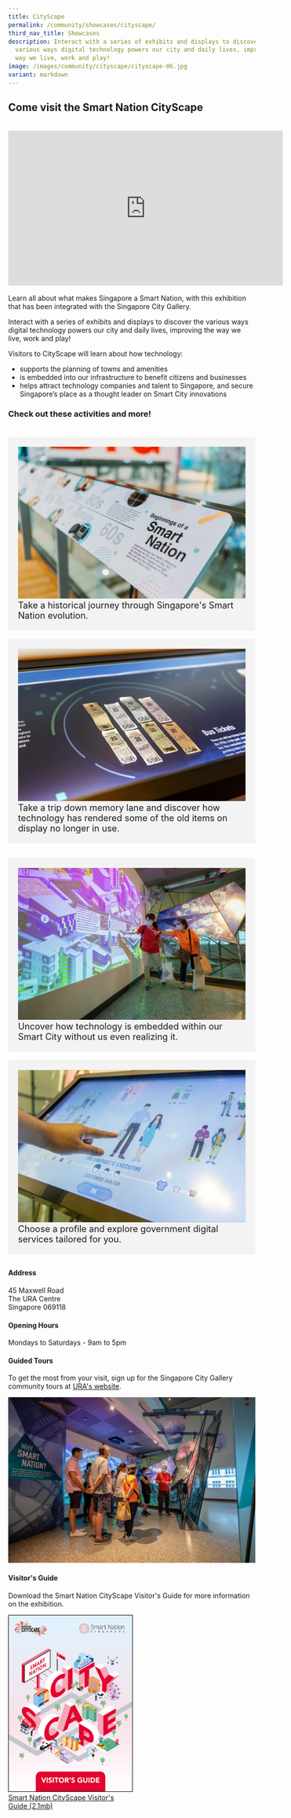 ```yaml
---
title: CityScape
permalink: /community/showcases/cityscape/
third_nav_title: Showcases
description: Interact with a series of exhibits and displays to discover the
  various ways digital technology powers our city and daily lives, improving the
  way we live, work and play!
image: /images/community/cityscape/cityscape-06.jpg
variant: markdown
---
```

## Come visit the Smart Nation CityScape
<br>

<div class="bp-youtube">
	<iframe allowfullscreen="" allow="accelerometer; autoplay; clipboard-write; encrypted-media; gyroscope; picture-in-picture; web-share" frameborder="0" title="YouTube video player" src="https://www.youtube.com/embed/2QJqf0CZ4d4?si=dpMxliXD3jAYzooz" height="315" width="560"></iframe>
</div>


Learn all about what makes Singapore a Smart Nation, with this exhibition that has been integrated with the Singapore City Gallery.

Interact with a series of exhibits and displays to discover the various ways digital technology powers our city and daily lives, improving the way we live, work and play! 

Visitors to CityScape will learn about how technology:

*  supports the planning of towns and amenities
*   is embedded into our infrastructure to benefit citizens and businesses
*   helps attract technology companies and talent to Singapore, and secure Singapore’s place as a thought leader on Smart City innovations

### Check out these activities and more! 

<div class="row" style="padding: 20px 0px 10px 0px;">
<div class="col" style="background-color: #f3f3f3; padding: 20px 20px 20px 20px;"> 
<img src="/images/community/cityscape/cityscape-15.jpeg" alt="CityScape Exhibit - History of Smart Nation"><br>
<div style="font-size:18px">Take a historical journey through Singapore's Smart Nation evolution.
</div>

</div>&nbsp; &nbsp; &nbsp; 
	
<div class="col" style="background-color: #f3f3f3; padding: 20px 20px 20px 20px;"> 
<img src="/images/community/cityscape/cityscape-16.jpeg" alt="CityScape Exhibit - Smart City"><br>
<div style="font-size:18px">Take a trip down memory lane and discover how technology has rendered some of the old items on display no longer in use.
</div>

</div></div>


<div class="row" style="padding: 20px 0px 10px 0px;">
<div class="col" style="background-color: #f3f3f3; padding: 20px 20px 20px 20px;"> 
<img src="/images/community/cityscape/cityscape-12.jpeg" alt="CityScape Exhibit - Smart City"><br>
<div style="font-size:18px">Uncover how technology is embedded within our Smart City without us even realizing it.
</div>

</div>&nbsp; &nbsp; &nbsp; 
	
<div class="col" style="background-color: #f3f3f3; padding: 20px 20px 20px 20px;">  
<img src="/images/community/cityscape/cityscape-17.jpeg" alt="CityScape Exhibit - Goverrnment Digital Service"><br>
	<div style="font-size:18px">Choose a profile and explore government digital services tailored for you.
</div>

</div></div>



#### Address

45 Maxwell Road<br>
The URA Centre <br>
Singapore 069118

#### Opening Hours

Mondays to Saturdays - 9am to 5pm

#### Guided Tours

To get the most from your visit, sign up for the Singapore City Gallery community tours at <a href="https://www.ura.gov.sg/Corporate/Singapore-City-Gallery" target="_blank">URA's website</a>.

![CityScape Guided Tours](/images/community/cityscape/cityscape-07.jpeg)

#### Visitor's Guide

Download the Smart Nation CityScape Visitor's Guide for more information on the exhibition.

<div style="width:50%"> 
 <a href="/files/publications/sn_cityscape_visitor's_guide.pdf"><img style="border:1px solid black;" src="/images/community/cityscape/sn_cityscape_visitor's_guide.jpg" alt="Smart Nation CityScape Visitor's Guide">Smart Nation CityScape Visitor's Guide (2.1mb)</a>
</div>